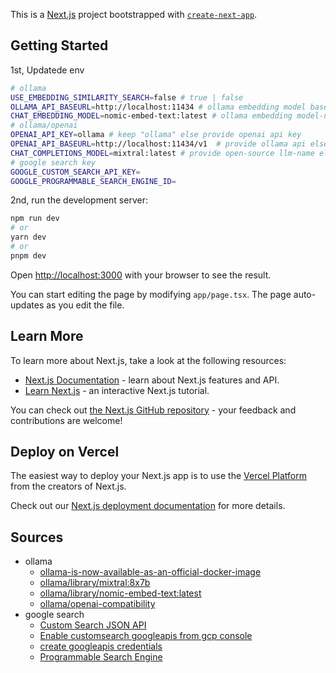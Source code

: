 This is a [Next.js](https://nextjs.org/) project bootstrapped with [`create-next-app`](https://github.com/vercel/next.js/tree/canary/packages/create-next-app).

## Getting Started

1st, Updatede env
```bash
# ollama 
USE_EMBEDDING_SIMILARITY_SEARCH=false # true | false
OLLAMA_API_BASEURL=http://localhost:11434 # ollama embedding model base url 
CHAT_EMBEDDING_MODEL=nomic-embed-text:latest # ollama embedding model-name
# ollama/openai
OPENAI_API_KEY=ollama # keep "ollama" else provide openai api key
OPENAI_API_BASEURL=http://localhost:11434/v1  # provide ollama api else for openai keep empty
CHAT_COMPLETIONS_MODEL=mixtral:latest # provide open-source llm-name else for openai "gpt-3.5-turbo"
# google search key
GOOGLE_CUSTOM_SEARCH_API_KEY=
GOOGLE_PROGRAMMABLE_SEARCH_ENGINE_ID=
```

2nd, run the development server:

```bash
npm run dev
# or
yarn dev
# or
pnpm dev
```

Open [http://localhost:3000](http://localhost:3000) with your browser to see the result.

You can start editing the page by modifying `app/page.tsx`. The page auto-updates as you edit the file.

## Learn More

To learn more about Next.js, take a look at the following resources:

- [Next.js Documentation](https://nextjs.org/docs) - learn about Next.js features and API.
- [Learn Next.js](https://nextjs.org/learn) - an interactive Next.js tutorial.

You can check out [the Next.js GitHub repository](https://github.com/vercel/next.js/) - your feedback and contributions are welcome!

## Deploy on Vercel

The easiest way to deploy your Next.js app is to use the [Vercel Platform](https://vercel.com/new?utm_medium=default-template&filter=next.js&utm_source=create-next-app&utm_campaign=create-next-app-readme) from the creators of Next.js.

Check out our [Next.js deployment documentation](https://nextjs.org/docs/deployment) for more details.

## Sources
- ollama
  - [ollama-is-now-available-as-an-official-docker-image](https://ollama.com/blog/ollama-is-now-available-as-an-official-docker-image)
  - [ollama/library/mixtral:8x7b](https://ollama.com/library/mixtral:8x7b)
  - [ollama/library/nomic-embed-text:latest](https://ollama.com/library/nomic-embed-text:latest)
  - [ollama/openai-compatibility](https://ollama.com/blog/openai-compatibility)
- google search
  - [Custom Search JSON API](https://developers.google.com/custom-search/v1/reference/rest/v1/cse/list)
  - [Enable customsearch googleapis from gcp console](https://console.cloud.google.com/apis/library/customsearch.googleapis.com)
  - [create googleapis credentials](https://console.cloud.google.com/apis/credentials)
  - [Programmable Search Engine](https://programmablesearchengine.google.com/)
 
